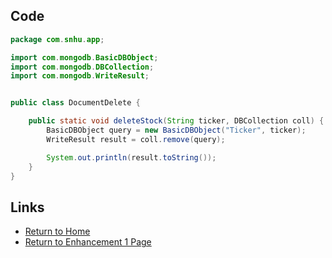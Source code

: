 ## Code
```java
package com.snhu.app;

import com.mongodb.BasicDBObject;
import com.mongodb.DBCollection;
import com.mongodb.WriteResult;


public class DocumentDelete {

    public static void deleteStock(String ticker, DBCollection coll) {
        BasicDBObject query = new BasicDBObject("Ticker", ticker);
        WriteResult result = coll.remove(query);

        System.out.println(result.toString());
    }
}
```

## Links
- [Return to Home](../../../index.md)
- [Return to Enhancement 1 Page](../../enhancement1.md)